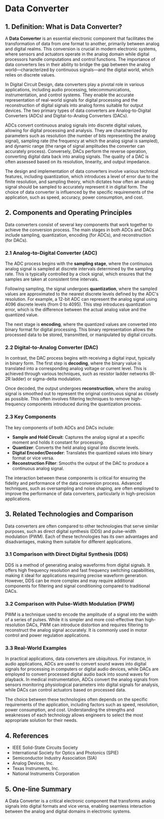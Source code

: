 # Data Converter

## 1. Definition: What is **Data Converter**?
A **Data Converter** is an essential electronic component that facilitates the transformation of data from one format to another, primarily between analog and digital realms. This conversion is crucial in modern electronic systems, where sensors and actuators operate in the analog domain while digital processors handle computations and control functions. The importance of data converters lies in their ability to bridge the gap between the analog world—characterized by continuous signals—and the digital world, which relies on discrete values.

In Digital Circuit Design, data converters play a pivotal role in various applications, including audio processing, telecommunications, instrumentation, and control systems. They enable the accurate representation of real-world signals for digital processing and the reconstruction of digital signals into analog forms suitable for output devices. The two primary types of data converters are Analog-to-Digital Converters (ADCs) and Digital-to-Analog Converters (DACs).

ADCs convert continuous analog signals into discrete digital values, allowing for digital processing and analysis. They are characterized by parameters such as resolution (the number of bits representing the analog signal), sampling rate (the frequency at which the analog signal is sampled), and dynamic range (the range of signal amplitudes the converter can accurately process). Conversely, DACs perform the reverse operation, converting digital data back into analog signals. The quality of a DAC is often assessed based on its resolution, linearity, and output impedance.

The design and implementation of data converters involve various technical features, including quantization, which introduces a level of error due to the finite resolution, and sampling theory, which dictates how often an analog signal should be sampled to accurately represent it in digital form. The choice of data converter is influenced by the specific requirements of the application, such as speed, accuracy, power consumption, and cost.

## 2. Components and Operating Principles
Data converters consist of several key components that work together to achieve the conversion process. The main stages in both ADCs and DACs include sampling, quantization, encoding (for ADCs), and reconstruction (for DACs).

### 2.1 Analog-to-Digital Converter (ADC)
The ADC process begins with the **sampling stage**, where the continuous analog signal is sampled at discrete intervals determined by the sampling rate. This is typically controlled by a clock signal, which ensures that the samples are taken at consistent time intervals.

Following sampling, the signal undergoes **quantization**, where the sampled values are approximated to the nearest discrete levels defined by the ADC's resolution. For example, a 12-bit ADC can represent the analog signal using 4096 discrete levels (from 0 to 4095). This step introduces quantization error, which is the difference between the actual analog value and the quantized value.

The next stage is **encoding**, where the quantized values are converted into binary format for digital processing. This binary representation allows the processed data to be stored, transmitted, or manipulated by digital circuits.

### 2.2 Digital-to-Analog Converter (DAC)
In contrast, the DAC process begins with receiving a digital input, typically in binary form. The first step is **decoding**, where the binary value is translated into a corresponding analog voltage or current level. This is achieved through various techniques, such as resistor ladder networks (R-2R ladder) or sigma-delta modulation.

Once decoded, the output undergoes **reconstruction**, where the analog signal is smoothed out to represent the original continuous signal as closely as possible. This often involves filtering techniques to remove high-frequency components introduced during the quantization process.

### 2.3 Key Components
The key components of both ADCs and DACs include:
- **Sample and Hold Circuit**: Captures the analog signal at a specific moment and holds it constant for processing.
- **Quantizer**: Converts the held analog signal into discrete levels.
- **Digital Encoder/Decoder**: Translates the quantized values into binary format or vice versa.
- **Reconstruction Filter**: Smooths the output of the DAC to produce a continuous analog signal.

The interaction between these components is critical for ensuring the fidelity and performance of the data conversion process. Advanced techniques, such as oversampling and noise shaping, are often employed to improve the performance of data converters, particularly in high-precision applications.

## 3. Related Technologies and Comparison
Data converters are often compared to other technologies that serve similar purposes, such as direct digital synthesis (DDS) and pulse-width modulation (PWM). Each of these technologies has its own advantages and disadvantages, making them suitable for different applications.

### 3.1 Comparison with Direct Digital Synthesis (DDS)
DDS is a method of generating analog waveforms from digital signals. It offers high frequency resolution and fast frequency switching capabilities, making it ideal for applications requiring precise waveform generation. However, DDS can be more complex and may require additional components for filtering and signal conditioning compared to traditional DACs.

### 3.2 Comparison with Pulse-Width Modulation (PWM)
PWM is a technique used to encode the amplitude of a signal into the width of a series of pulses. While it is simpler and more cost-effective than high-resolution DACs, PWM can introduce distortion and requires filtering to reconstruct the analog signal accurately. It is commonly used in motor control and power regulation applications.

### 3.3 Real-World Examples
In practical applications, data converters are ubiquitous. For instance, in audio applications, ADCs are used to convert sound waves into digital signals for processing in computers or digital audio devices, while DACs are employed to convert processed digital audio back into sound waves for playback. In medical instrumentation, ADCs convert the analog signals from sensors monitoring physiological parameters into digital signals for analysis, while DACs can control actuators based on processed data.

The choice between these technologies often depends on the specific requirements of the application, including factors such as speed, resolution, power consumption, and cost. Understanding the strengths and weaknesses of each technology allows engineers to select the most appropriate solution for their needs.

## 4. References
- IEEE Solid-State Circuits Society
- International Society for Optics and Photonics (SPIE)
- Semiconductor Industry Association (SIA)
- Analog Devices, Inc.
- Texas Instruments, Inc.
- National Instruments Corporation

## 5. One-line Summary
A Data Converter is a critical electronic component that transforms analog signals into digital formats and vice versa, enabling seamless interaction between the analog and digital domains in electronic systems.